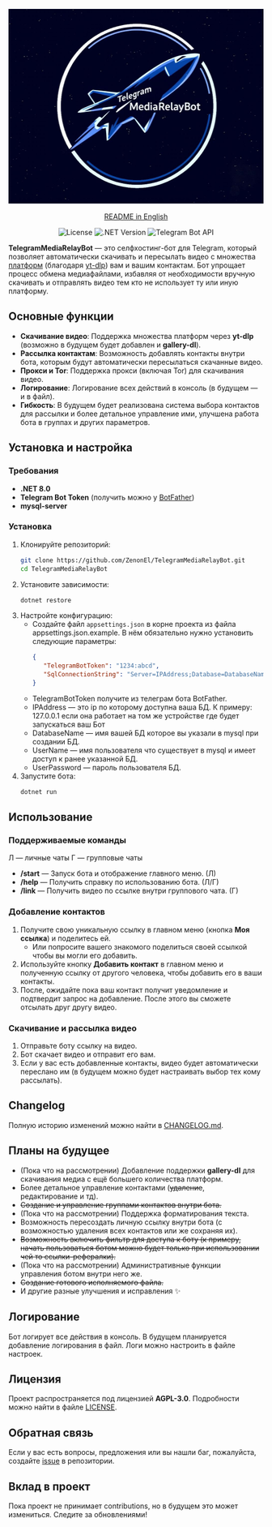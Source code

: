 <p align="center">
  <img src="../Logo.jpg" width="512" height="384" alt="Logo">
</p>

<div align="center">

[README in English](../README.md)

</div>

<div align="center"> 
 
![License](https://img.shields.io/badge/License-GPL--3.0-blue)
![.NET Version](https://img.shields.io/badge/.NET-8.0-purple)
![Telegram Bot API](https://img.shields.io/badge/Telegram%20Bot%20API-22.1.3-green)
 
</div>

**TelegramMediaRelayBot** — это селфхостинг-бот для Telegram, который позволяет автоматически скачивать и пересылать видео с множества [платформ](https://github.com/yt-dlp/yt-dlp/blob/master/supportedsites.md) (благодаря [yt-dlp](https://github.com/yt-dlp/yt-dlp/tree/master)) вам и вашим контактам. Бот упрощает процесс обмена медиафайлами, избавляя от необходимости вручную скачивать и отправлять видео тем кто не использует ту или иную платформу.



## Основные функции

- **Скачивание видео**: Поддержка множества платформ через **yt-dlp** (возможно в будущем будет добавлен и **gallery-dl**).
- **Рассылка контактам**: Возможность добавлять контакты внутри бота, которым будут автоматически пересылаться скачанные видео.
- **Прокси и Tor**: Поддержка прокси (включая Tor) для скачивания видео.
- **Логирование**: Логирование всех действий в консоль (в будущем — и в файл).
- **Гибкость**: В будущем будет реализована система выбора контактов для рассылки и более детальное управление ими, улучшена работа бота в группах и других параметров.



## Установка и настройка

### Требования
- **.NET 8.0**
- **Telegram Bot Token** (получить можно у [BotFather](https://core.telegram.org/bots#botfather))
- **mysql-server**  

### Установка
1. Клонируйте репозиторий:
   ```bash
   git clone https://github.com/ZenonEl/TelegramMediaRelayBot.git
   cd TelegramMediaRelayBot
   ```
2. Установите зависимости:
   ```bash
   dotnet restore
   ```
3. Настройте конфигурацию:
   - Создайте файл `appsettings.json` в корне проекта из файла appsettings.json.example. В нём обязательно нужно установить следующие параметры:
     ```json
     {
        "TelegramBotToken": "1234:abcd",
        "SqlConnectionString": "Server=IPAddress;Database=DatabaseName;User ID=UserName;Password=UserPassword;",
     }
     ```
   - TelegramBotToken получите из телеграм бота BotFather. 
   - IPAddress — это ip по которому доступна ваша БД. К примеру: 127.0.0.1 если она работает на том же устройстве где будет запускаться ваш Бот 
   - DatabaseName — имя вашей БД которое вы указали в mysql при создании БД.
   - UserName — имя пользователя что существует в mysql и имеет доступ к ранее указанной БД.
   - UserPassword — пароль пользователя БД.
4. Запустите бота:
   ```bash
   dotnet run
   ```



## Использование

### Поддерживаемые команды
Л — личные чаты 
Г — групповые чаты
- **/start** — Запуск бота и отображение главного меню. (Л)
- **/help** — Получить справку по использованию бота. (Л/Г)
- **/link** — Получить видео по ссылке внутри группового чата. (Г)

### Добавление контактов
1. Получите свою уникальную ссылку в главном меню (кнопка **Моя ссылка**) и поделитесь ей.
   - Или попросите вашего знакомого поделиться своей ссылкой чтобы вы могли его добавить.
2. Используйте кнопку **Добавить контакт** в главном меню и полученную ссылку от другого человека, чтобы добавить его в ваши контакты.
3. После, ожидайте пока ваш контакт получит уведомление и подтвердит запрос на добавление. После этого вы сможете отсылать друг другу видео.

### Скачивание и рассылка видео
1. Отправьте боту ссылку на видео.
2. Бот скачает видео и отправит его вам.
3. Если у вас есть добавленные контакты, видео будет автоматически переслано им (в будущем можно будет настраивать выбор тех кому рассылать).

## Changelog

Полную историю изменений можно найти в [CHANGELOG.md](../CHANGELOG.md).

## Планы на будущее
- (Пока что на рассмотрении) Добавление поддержки **gallery-dl** для скачивания медиа с ещё большего количества платформ.
- Более детальное управление контактами (~~удаление~~, редактирование и тд).
- ~~Создание и управление группами контактов внутри бота.~~
- (Пока что на рассмотрении) Поддержка форматирования текста.
- Возможность пересоздать личную ссылку внутри бота (с возможностью удаления всех контактов или же сохраняя их).
- ~~Возможность включить фильтр для доступа к боту (к примеру, начать пользоваться ботом можно будет только при использовании чей то ссылки-рефералки).~~
- (Пока что на рассмотрении) Административные функции управления ботом внутри него же.
- ~~Создание готового исполняемого файла.~~
- И другие разные улучшения и исправления ✨

## Логирование
Бот логирует все действия в консоль. В будущем планируется добавление логирования в файл. Логи можно настроить в файле настроек.



## Лицензия
Проект распространяется под лицензией **AGPL-3.0**. Подробности можно найти в файле [LICENSE](LICENSE).



## Обратная связь
Если у вас есть вопросы, предложения или вы нашли баг, пожалуйста, создайте [issue](https://github.com/ZenonEl/TelegramMediaRelayBot/issues) в репозитории.



## Вклад в проект
Пока проект не принимает contributions, но в будущем это может измениться. Следите за обновлениями!
